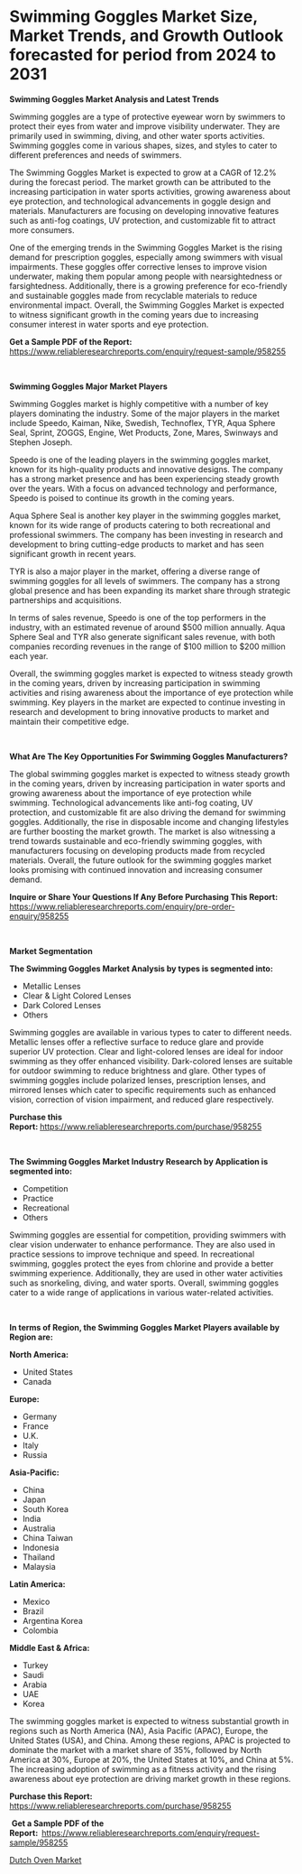 <p><h1>Swimming Goggles Market Size, Market Trends, and Growth Outlook forecasted for period from 2024 to 2031</h1></p><p><strong>Swimming Goggles Market Analysis and Latest Trends</strong></p>
<p><p>Swimming goggles are a type of protective eyewear worn by swimmers to protect their eyes from water and improve visibility underwater. They are primarily used in swimming, diving, and other water sports activities. Swimming goggles come in various shapes, sizes, and styles to cater to different preferences and needs of swimmers.</p><p>The Swimming Goggles Market is expected to grow at a CAGR of 12.2% during the forecast period. The market growth can be attributed to the increasing participation in water sports activities, growing awareness about eye protection, and technological advancements in goggle design and materials. Manufacturers are focusing on developing innovative features such as anti-fog coatings, UV protection, and customizable fit to attract more consumers.</p><p>One of the emerging trends in the Swimming Goggles Market is the rising demand for prescription goggles, especially among swimmers with visual impairments. These goggles offer corrective lenses to improve vision underwater, making them popular among people with nearsightedness or farsightedness. Additionally, there is a growing preference for eco-friendly and sustainable goggles made from recyclable materials to reduce environmental impact. Overall, the Swimming Goggles Market is expected to witness significant growth in the coming years due to increasing consumer interest in water sports and eye protection.</p></p>
<p><strong>Get a Sample PDF of the Report:&nbsp;</strong> <a href="https://www.reliableresearchreports.com/enquiry/request-sample/958255">https://www.reliableresearchreports.com/enquiry/request-sample/958255</a></p>
<p>&nbsp;</p>
<p><strong>Swimming Goggles Major Market Players</strong></p>
<p><p>Swimming Goggles market is highly competitive with a number of key players dominating the industry. Some of the major players in the market include Speedo, Kaiman, Nike, Swedish, Technoflex, TYR, Aqua Sphere Seal, Sprint, ZOGGS, Engine, Wet Products, Zone, Mares, Swinways and Stephen Joseph. </p><p>Speedo is one of the leading players in the swimming goggles market, known for its high-quality products and innovative designs. The company has a strong market presence and has been experiencing steady growth over the years. With a focus on advanced technology and performance, Speedo is poised to continue its growth in the coming years.</p><p>Aqua Sphere Seal is another key player in the swimming goggles market, known for its wide range of products catering to both recreational and professional swimmers. The company has been investing in research and development to bring cutting-edge products to market and has seen significant growth in recent years.</p><p>TYR is also a major player in the market, offering a diverse range of swimming goggles for all levels of swimmers. The company has a strong global presence and has been expanding its market share through strategic partnerships and acquisitions.</p><p>In terms of sales revenue, Speedo is one of the top performers in the industry, with an estimated revenue of around $500 million annually. Aqua Sphere Seal and TYR also generate significant sales revenue, with both companies recording revenues in the range of $100 million to $200 million each year.</p><p>Overall, the swimming goggles market is expected to witness steady growth in the coming years, driven by increasing participation in swimming activities and rising awareness about the importance of eye protection while swimming. Key players in the market are expected to continue investing in research and development to bring innovative products to market and maintain their competitive edge.</p></p>
<p>&nbsp;</p>
<p><strong>What Are The Key Opportunities For Swimming Goggles Manufacturers?</strong></p>
<p><p>The global swimming goggles market is expected to witness steady growth in the coming years, driven by increasing participation in water sports and growing awareness about the importance of eye protection while swimming. Technological advancements like anti-fog coating, UV protection, and customizable fit are also driving the demand for swimming goggles. Additionally, the rise in disposable income and changing lifestyles are further boosting the market growth. The market is also witnessing a trend towards sustainable and eco-friendly swimming goggles, with manufacturers focusing on developing products made from recycled materials. Overall, the future outlook for the swimming goggles market looks promising with continued innovation and increasing consumer demand.</p></p>
<p><strong>Inquire or Share Your Questions If Any Before Purchasing This Report:</strong> <a href="https://www.reliableresearchreports.com/enquiry/pre-order-enquiry/958255">https://www.reliableresearchreports.com/enquiry/pre-order-enquiry/958255</a></p>
<p>&nbsp;</p>
<p><strong>Market Segmentation</strong></p>
<p><strong>The Swimming Goggles Market Analysis by types is segmented into:</strong></p>
<p><ul><li>Metallic Lenses</li><li>Clear & Light Colored Lenses</li><li>Dark Colored Lenses</li><li>Others</li></ul></p>
<p><p>Swimming goggles are available in various types to cater to different needs. Metallic lenses offer a reflective surface to reduce glare and provide superior UV protection. Clear and light-colored lenses are ideal for indoor swimming as they offer enhanced visibility. Dark-colored lenses are suitable for outdoor swimming to reduce brightness and glare. Other types of swimming goggles include polarized lenses, prescription lenses, and mirrored lenses which cater to specific requirements such as enhanced vision, correction of vision impairment, and reduced glare respectively.</p></p>
<p><strong>Purchase this Report:&nbsp;</strong><a href="https://www.reliableresearchreports.com/purchase/958255">https://www.reliableresearchreports.com/purchase/958255</a></p>
<p>&nbsp;</p>
<p><strong>The Swimming Goggles Market Industry Research by Application is segmented into:</strong></p>
<p><ul><li>Competition</li><li>Practice</li><li>Recreational</li><li>Others</li></ul></p>
<p><p>Swimming goggles are essential for competition, providing swimmers with clear vision underwater to enhance performance. They are also used in practice sessions to improve technique and speed. In recreational swimming, goggles protect the eyes from chlorine and provide a better swimming experience. Additionally, they are used in other water activities such as snorkeling, diving, and water sports. Overall, swimming goggles cater to a wide range of applications in various water-related activities.</p></p>
<p>&nbsp;</p>
<p><strong>In terms of Region, the Swimming Goggles Market Players available by Region are:</strong></p>
<p>
    <p> <strong> North America: </strong>
        <ul>
            <li>United States</li>
            <li>Canada</li>
        </ul>
        </p> 
    <p> <strong> Europe: </strong>
        <ul>
            <li>Germany</li>
            <li>France</li>
            <li>U.K.</li>
            <li>Italy</li>
            <li>Russia</li>
        </ul>
        </p> 
    <p> <strong> Asia-Pacific: </strong>
        <ul>
            <li>China</li>
            <li>Japan</li>
            <li>South Korea</li>
            <li>India</li>
            <li>Australia</li>
            <li>China Taiwan</li>
            <li>Indonesia</li>
            <li>Thailand</li>
            <li>Malaysia</li>
        </ul>
        </p> 
    <p> <strong> Latin America: </strong>
        <ul>
            <li>Mexico</li>
            <li>Brazil</li>
            <li>Argentina Korea</li>
            <li>Colombia</li>
        </ul>
        </p> 
    <p> <strong> Middle East & Africa: </strong>
        <ul>
            <li>Turkey</li>
            <li>Saudi</li>
            <li>Arabia</li>
            <li>UAE</li>
            <li>Korea</li>
        </ul>
    </p>
    </p>
<p><p>The swimming goggles market is expected to witness substantial growth in regions such as North America (NA), Asia Pacific (APAC), Europe, the United States (USA), and China. Among these regions, APAC is projected to dominate the market with a market share of 35%, followed by North America at 30%, Europe at 20%, the United States at 10%, and China at 5%. The increasing adoption of swimming as a fitness activity and the rising awareness about eye protection are driving market growth in these regions.</p></p>
<p><strong>Purchase this Report: </strong><a href="https://www.reliableresearchreports.com/purchase/958255">https://www.reliableresearchreports.com/purchase/958255</a></p>
<p>&nbsp;<strong>Get a Sample PDF of the Report:&nbsp;&nbsp;</strong><a href="https://www.reliableresearchreports.com/enquiry/request-sample/958255">https://www.reliableresearchreports.com/enquiry/request-sample/958255</a></p>
<p><strong></strong></p>
<p><p><a href="https://github.com/BryceTownsendr/Market-Research-Report-List-4/blob/main/dutch-oven-market.md">Dutch Oven Market</a></p></p>